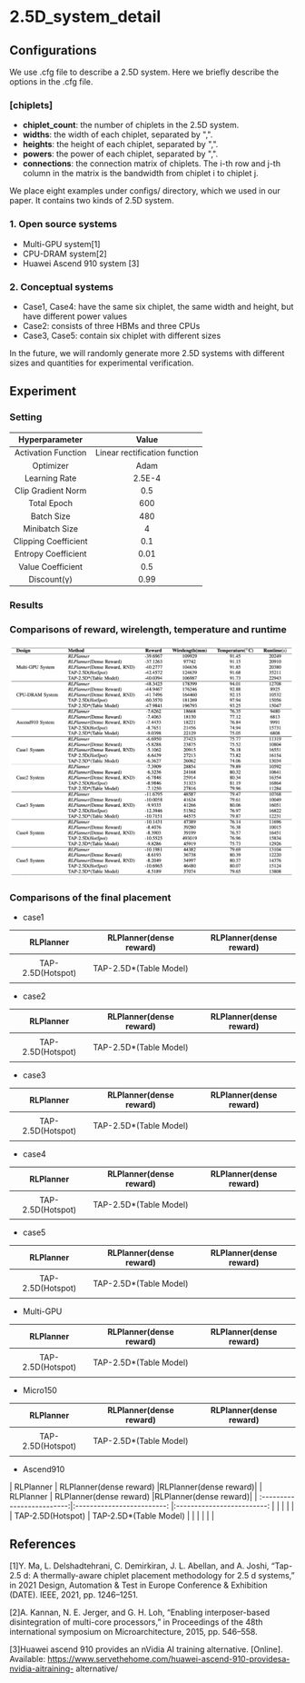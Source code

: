 # 2.5D_system_detail

## Configurations
We use .cfg file to describe a 2.5D system. Here we briefly describe the options in the .cfg file.
### [chiplets]
- **chiplet_count**: the number of chiplets in the 2.5D system.
- **widths**: the width of each chiplet, separated by ",".
- **heights**: the height of each chiplet, separated by ",".
- **powers**: the power of each chiplet, separated by ",".
- **connections**: the connection matrix of chiplets. The i-th row and j-th column in the matrix is the bandwidth from chiplet i to chiplet j.

We place eight examples under configs/ directory, which we used in our paper. It contains two kinds of 2.5D system. 

### 1. Open source systems
- Multi-GPU system[1]
- CPU-DRAM system[2]
- Huawei Ascend 910 system [3]

### 2. Conceptual systems
- Case1, Case4: have the same six chiplet, the same width and height, but have different power values
- Case2: consists of three HBMs and three CPUs
- Case3, Case5: contain six chiplet with different sizes

In the future, we will randomly generate more 2.5D systems with different sizes and quantities for experimental verification.

## Experiment
### Setting
| Hyperparameter | Value |
| :-------------------------:|:-------------------------: |
| Activation Function | Linear rectification function|
| Optimizer           | Adam |
| Learning Rate       | 2.5E-4 |
| Clip Gradient Norm  | 0.5 |
| Total Epoch         | 600 |
| Batch Size          | 480 |
| Minibatch Size      | 4   |
| Clipping Coefficient| 0.1 |
| Entropy Coefficient | 0.01|
| Value Coefficient   | 0.5 |
| Discount(γ)         | 0.99|
      

### Results
### Comparisons of reward, wirelength, temperature and runtime
![](https://github.com/weiweihook/2.5D-system-detail/blob/main/results/comparison_RWTR.png)

### Comparisons of the final placement
- case1

| RLPlanner | RLPlanner(dense reward)  |RLPlanner(dense reward)|
| :-------------------------:|:-------------------------: |:-------------------------: |
|  |  | |
| TAP-2.5D(Hotspot) | TAP-2.5D*(Table Model) | |
|  |  | |

- case2

| RLPlanner | RLPlanner(dense reward)  |RLPlanner(dense reward)|
| :-------------------------:|:-------------------------: |:-------------------------: |
|  |  | |
| TAP-2.5D(Hotspot) | TAP-2.5D*(Table Model) | |
|  |  | |

- case3

| RLPlanner | RLPlanner(dense reward)  |RLPlanner(dense reward)|
| :-------------------------:|:-------------------------: |:-------------------------: |
|  |  | |
| TAP-2.5D(Hotspot) | TAP-2.5D*(Table Model) | |
|  |  | |

- case4

| RLPlanner | RLPlanner(dense reward)  |RLPlanner(dense reward)|
| :-------------------------:|:-------------------------: |:-------------------------: |
|  |  | |
| TAP-2.5D(Hotspot) | TAP-2.5D*(Table Model) | |
|  |  | |

- case5

| RLPlanner | RLPlanner(dense reward)  |RLPlanner(dense reward)|
| :-------------------------:|:-------------------------: |:-------------------------: |
|  |  | |
| TAP-2.5D(Hotspot) | TAP-2.5D*(Table Model) | |
|  |  | |

- Multi-GPU

| RLPlanner | RLPlanner(dense reward)  |RLPlanner(dense reward)|
| :-------------------------:|:-------------------------: |:-------------------------: |
|  |  | |
| TAP-2.5D(Hotspot) | TAP-2.5D*(Table Model) | |
|  |  | |

- Micro150

| RLPlanner | RLPlanner(dense reward)  |RLPlanner(dense reward)|
| :-------------------------:|:-------------------------: |:-------------------------: |
|  |  | |
| TAP-2.5D(Hotspot) | TAP-2.5D*(Table Model) | |
|  |  | |

- Ascend910

| RLPlanner | RLPlanner(dense reward)  |RLPlanner(dense reward)|
| RLPlanner | RLPlanner(dense reward)  |RLPlanner(dense reward)|
| :-------------------------:|:-------------------------: |:-------------------------: |
|  |  | |
| TAP-2.5D(Hotspot) | TAP-2.5D*(Table Model) | |
|  |  | |

## References
[1]Y. Ma, L. Delshadtehrani, C. Demirkiran, J. L. Abellan, and A. Joshi, “Tap-2.5 d: A thermally-aware chiplet placement methodology for 2.5 d systems,” in 2021 Design, Automation & Test in Europe Conference & Exhibition (DATE). IEEE, 2021, pp. 1246–1251.

[2]A. Kannan, N. E. Jerger, and G. H. Loh, “Enabling interposer-based disintegration of multi-core processors,” in Proceedings of the 48th international symposium on Microarchitecture, 2015, pp. 546–558.

[3]Huawei ascend 910 provides an nVidia AI training alternative. [Online]. Available: https://www.servethehome.com/huawei-ascend-910-providesa-nvidia-aitraining- alternative/
